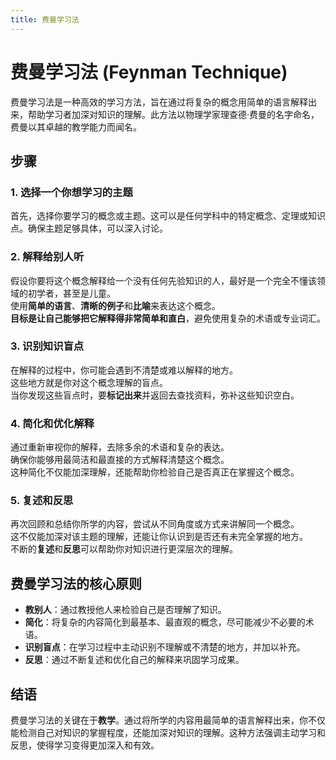 ```yaml
---
title: 费曼学习法
---
```


# 费曼学习法 (Feynman Technique)

费曼学习法是一种高效的学习方法，旨在通过将复杂的概念用简单的语言解释出来，帮助学习者加深对知识的理解。此方法以物理学家理查德·费曼的名字命名，费曼以其卓越的教学能力而闻名。

## 步骤

### 1. 选择一个你想学习的主题
首先，选择你要学习的概念或主题。这可以是任何学科中的特定概念、定理或知识点。确保主题足够具体，可以深入讨论。

### 2. 解释给别人听
假设你要将这个概念解释给一个没有任何先验知识的人，最好是一个完全不懂该领域的初学者，甚至是儿童。  
使用**简单的语言**、**清晰的例子**和**比喻**来表达这个概念。  
**目标是让自己能够把它解释得非常简单和直白**，避免使用复杂的术语或专业词汇。

### 3. 识别知识盲点
在解释的过程中，你可能会遇到不清楚或难以解释的地方。  
这些地方就是你对这个概念理解的盲点。  
当你发现这些盲点时，要**标记出来**并返回去查找资料，弥补这些知识空白。

### 4. 简化和优化解释
通过重新审视你的解释，去除多余的术语和复杂的表达。  
确保你能够用最简洁和最直接的方式解释清楚这个概念。  
这种简化不仅能加深理解，还能帮助你检验自己是否真正在掌握这个概念。

### 5. 复述和反思
再次回顾和总结你所学的内容，尝试从不同角度或方式来讲解同一个概念。  
这不仅能加深对该主题的理解，还能让你认识到是否还有未完全掌握的地方。  
不断的**复述**和**反思**可以帮助你对知识进行更深层次的理解。

## 费曼学习法的核心原则

- **教别人**：通过教授他人来检验自己是否理解了知识。
- **简化**：将复杂的内容简化到最基本、最直观的概念，尽可能减少不必要的术语。
- **识别盲点**：在学习过程中主动识别不理解或不清楚的地方，并加以补充。
- **反思**：通过不断复述和优化自己的解释来巩固学习成果。

## 结语

费曼学习法的关键在于**教学**。通过将所学的内容用最简单的语言解释出来，你不仅能检测自己对知识的掌握程度，还能加深对知识的理解。这种方法强调主动学习和反思，使得学习变得更加深入和有效。
